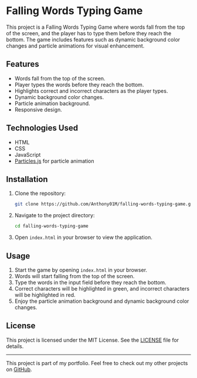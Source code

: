# Falling Words Typing Game

This project is a Falling Words Typing Game where words fall from the top of the screen, and the player has to type them before they reach the bottom. The game includes features such as dynamic background color changes and particle animations for visual enhancement.

## Features

- Words fall from the top of the screen.
- Player types the words before they reach the bottom.
- Highlights correct and incorrect characters as the player types.
- Dynamic background color changes.
- Particle animation background.
- Responsive design.

## Technologies Used

- HTML
- CSS
- JavaScript
- [Particles.js](https://vincentgarreau.com/particles.js/) for particle animation

## Installation

1. Clone the repository:
    ```sh
    git clone https://github.com/Anthony01M/falling-words-typing-game.git
    ```
2. Navigate to the project directory:
    ```sh
    cd falling-words-typing-game
    ```
3. Open `index.html` in your browser to view the application.

## Usage

1. Start the game by opening `index.html` in your browser.
2. Words will start falling from the top of the screen.
3. Type the words in the input field before they reach the bottom.
4. Correct characters will be highlighted in green, and incorrect characters will be highlighted in red.
5. Enjoy the particle animation background and dynamic background color changes.

## License

This project is licensed under the MIT License. See the [LICENSE](LICENSE) file for details.

---

This project is part of my portfolio. Feel free to check out my other projects on [GitHub](https://github.com/Anthony01M).
